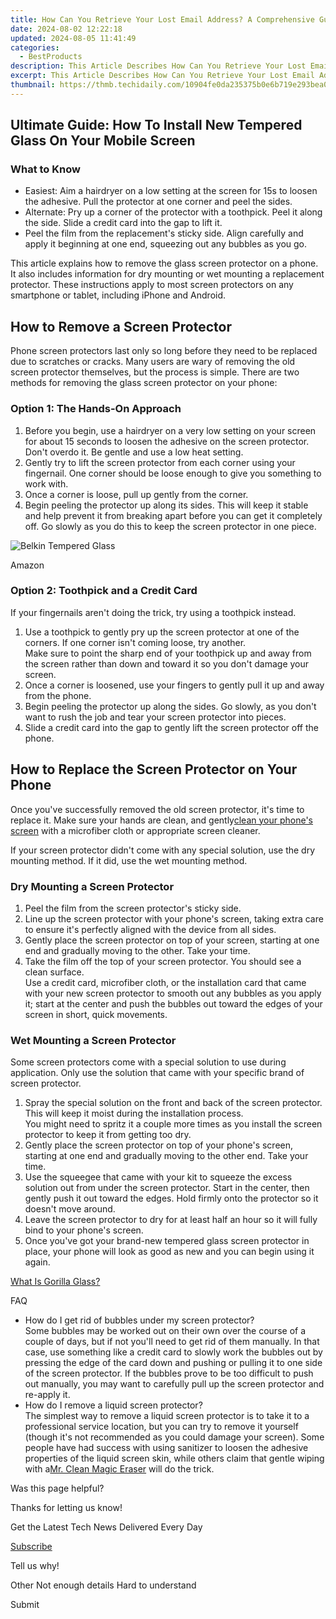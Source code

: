 ```yaml
---
title: How Can You Retrieve Your Lost Email Address? A Comprehensive Guide
date: 2024-08-02 12:22:18
updated: 2024-08-05 11:41:49
categories:
  - BestProducts
description: This Article Describes How Can You Retrieve Your Lost Email Address? A Comprehensive Guide
excerpt: This Article Describes How Can You Retrieve Your Lost Email Address? A Comprehensive Guide
thumbnail: https://thmb.techidaily.com/10904fe0da235375b0e6b719e293bea0266e1856f2ee595facf2cbaa2815c2e6.jpg
---
```


## Ultimate Guide: How To Install New Tempered Glass On Your Mobile Screen
### What to Know

* Easiest: Aim a hairdryer on a low setting at the screen for 15s to loosen the adhesive. Pull the protector at one corner and peel the sides.
* Alternate: Pry up a corner of the protector with a toothpick. Peel it along the side. Slide a credit card into the gap to lift it.
* Peel the film from the replacement's sticky side. Align carefully and apply it beginning at one end, squeezing out any bubbles as you go.

 This article explains how to remove the glass screen protector on a phone. It also includes information for dry mounting or wet mounting a replacement protector. These instructions apply to most screen protectors on any smartphone or tablet, including iPhone and Android.

## How to Remove a Screen Protector

 Phone screen protectors last only so long before they need to be replaced due to scratches or cracks. Many users are wary of removing the old screen protector themselves, but the process is simple. There are two methods for removing the glass screen protector on your phone:

### Option 1: The Hands-On Approach

1. Before you begin, use a hairdryer on a very low setting on your screen for about 15 seconds to loosen the adhesive on the screen protector.  
Don't overdo it. Be gentle and use a low heat setting.
2. Gently try to lift the screen protector from each corner using your fingernail. One corner should be loose enough to give you something to work with.
3. Once a corner is loose, pull up gently from the corner.
4. Begin peeling the protector up along its sides. This will keep it stable and help prevent it from breaking apart before you can get it completely off. Go slowly as you do this to keep the screen protector in one piece.

![Belkin Tempered Glass](https://www.lifewire.com/thmb/98MdC2Pq4TL0-FaoDISgTy7oIPA=/1500x0/filters:no_upscale():max_bytes(150000):strip_icc():format(webp)/belkin-tempered-glass-950da952405a43d7ae470eae0e348745.png)

Amazon

### Option 2: Toothpick and a Credit Card

 If your fingernails aren't doing the trick, try using a toothpick instead.

1. Use a toothpick to gently pry up the screen protector at one of the corners. If one corner isn't coming loose, try another.  
 Make sure to point the sharp end of your toothpick up and away from the screen rather than down and toward it so you don't damage your screen.
2. Once a corner is loosened, use your fingers to gently pull it up and away from the phone.
3. Begin peeling the protector up along the sides. Go slowly, as you don't want to rush the job and tear your screen protector into pieces.
4. Slide a credit card into the gap to gently lift the screen protector off the phone.

## How to Replace the Screen Protector on Your Phone

 Once you've successfully removed the old screen protector, it's time to replace it. Make sure your hands are clean, and gently[clean your phone's screen](https://www.lifewire.com/how-to-clean-phone-screen-4688907) with a microfiber cloth or appropriate screen cleaner.

 If your screen protector didn't come with any special solution, use the dry mounting method. If it did, use the wet mounting method.

### Dry Mounting a Screen Protector

1. Peel the film from the screen protector's sticky side.
2. Line up the screen protector with your phone's screen, taking extra care to ensure it's perfectly aligned with the device from all sides.
3. Gently place the screen protector on top of your screen, starting at one end and gradually moving to the other. Take your time.
4. Take the film off the top of your screen protector. You should see a clean surface.  
 Use a credit card, microfiber cloth, or the installation card that came with your new screen protector to smooth out any bubbles as you apply it; start at the center and push the bubbles out toward the edges of your screen in short, quick movements.

### Wet Mounting a Screen Protector

 Some screen protectors come with a special solution to use during application. Only use the solution that came with your specific brand of screen protector.

1. Spray the special solution on the front and back of the screen protector. This will keep it moist during the installation process.  
 You might need to spritz it a couple more times as you install the screen protector to keep it from getting too dry.
2. Gently place the screen protector on top of your phone's screen, starting at one end and gradually moving to the other end. Take your time.
3. Use the squeegee that came with your kit to squeeze the excess solution out from under the screen protector. Start in the center, then gently push it out toward the edges. Hold firmly onto the protector so it doesn't move around.
4. Leave the screen protector to dry for at least half an hour so it will fully bind to your phone's screen.
5. Once you've got your brand-new tempered glass screen protector in place, your phone will look as good as new and you can begin using it again.

[What Is Gorilla Glass?](https://www.lifewire.com/gorilla-glass-4160832)

 FAQ

* How do I get rid of bubbles under my screen protector?  
 Some bubbles may be worked out on their own over the course of a couple of days, but if not you'll need to get rid of them manually. In that case, use something like a credit card to slowly work the bubbles out by pressing the edge of the card down and pushing or pulling it to one side of the screen protector. If the bubbles prove to be too difficult to push out manually, you may want to carefully pull up the screen protector and re-apply it.
* How do I remove a liquid screen protector?  
 The simplest way to remove a liquid screen protector is to take it to a professional service location, but you can try to remove it yourself (though it's not recommended as you could damage your screen). Some people have had success with using sanitizer to loosen the adhesive properties of the liquid screen skin, while others claim that gentle wiping with a[Mr. Clean Magic Eraser](https://www.mrclean.com/en-us/shop-products/magic-erasers/) will do the trick.

Was this page helpful?

Thanks for letting us know!

 Get the Latest Tech News Delivered Every Day

[Subscribe](https://www.lifewire.com/#)

Tell us why!

 Other  Not enough details  Hard to understand

 Submit

<ins class="adsbygoogle"
     style="display:block"
     data-ad-format="autorelaxed"
     data-ad-client="ca-pub-7571918770474297"
     data-ad-slot="1223367746"></ins>



<ins class="adsbygoogle"
     style="display:block"
     data-ad-client="ca-pub-7571918770474297"
     data-ad-slot="8358498916"
     data-ad-format="auto"
     data-full-width-responsive="true"></ins>
